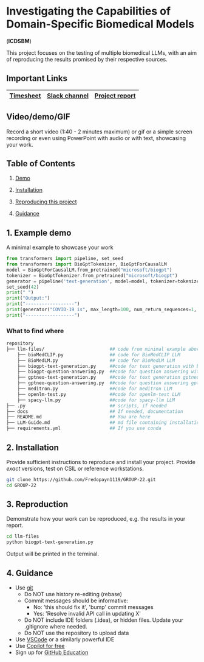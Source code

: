 # Investigating the Capabilities of Domain-Specific Biomedical Models
(**ICDSBM**)

This project focuses on the testing of multiple biomedical LLMs, with an aim of reproducing the results promised by their respective sources.

## Important Links

| [Timesheet](https://1sfu-my.sharepoint.com/:x:/g/personal/kabhishe_sfu_ca/EZ18ilpzUUFLubG8GtTbF6EB2QN-h6d7j62JO3VCog0bbA?e=TdwjVf) | [Slack channel](https://app.slack.com/client/T05JYJAF22G/C05TGR37XPW/docs/Qp:F05TT3JHM17) | [Project report](https://www.overleaf.com/project/650ca3406716f07f3579dc3e) |
|-----------|---------------|-------------------------|



## Video/demo/GIF
Record a short video (1:40 - 2 minutes maximum) or gif or a simple screen recording or even using PowerPoint with audio or with text, showcasing your work.


## Table of Contents
1. [Demo](#demo)

2. [Installation](#installation)

3. [Reproducing this project](#repro)

4. [Guidance](#guide)


<a name="demo"></a>
## 1. Example demo

A minimal example to showcase your work

```python
from transformers import pipeline, set_seed
from transformers import BioGptTokenizer, BioGptForCausalLM
model = BioGptForCausalLM.from_pretrained("microsoft/biogpt")
tokenizer = BioGptTokenizer.from_pretrained("microsoft/biogpt")
generator = pipeline('text-generation', model=model, tokenizer=tokenizer)
set_seed(42)
print(" ")
print("Output:")
print("------------------")
print(generator("COVID-19 is", max_length=100, num_return_sequences=1, do_sample=True))
print("------------------")
```

### What to find where


```bash
repository
├── llm-files/                        ## code from minimal example above: to run text generation with a prompt using BioGPT
    ├── bioMedCLIP.py                 ## code for BioMedCLIP LLM
    ├── BioMedLM.py                   ## code for BioMedLM LLM
    ├── biogpt-text-generation.py     ##code for text generation with bioGPT LLM
    ├── biogpt-question-answering.py  ##code for question answering with bioGPT LLM
    ├── gptneo-text-generation.py     ##code for text generation gptneo LLM
    ├── gptneo-question-answering.py  ##code for question answering gptneo LLM
    ├── meditron.py                   ##code for meditron LLM
    ├── openlm-test.py                ##code for openlm-test LLM
    ├── spacy-llm.py                  ##code for spacy-llm LLM
├── .py                               ## scripts, if needed
├── docs                              ## If needed, documentation   
├── README.md                         ## You are here
├── LLM-Guide.md                      ## md file containing installation and running instructions for each LLM
├── requirements.yml                  ## If you use conda
```

<a name="installation"></a>

## 2. Installation

Provide sufficient instructions to reproduce and install your project. 
Provide _exact_ versions, test on CSIL or reference workstations.

```bash
git clone https://github.com/Fredopayn1119/GROUP-22.git
cd GROUP-22
```

<a name="repro"></a>
## 3. Reproduction
Demonstrate how your work can be reproduced, e.g. the results in your report.
```bash
cd llm-files
python biogpt-text-generation.py
```
Output will be printed in the terminal.

<a name="guide"></a>
## 4. Guidance

- Use [git](https://git-scm.com/book/en/v2)
    - Do NOT use history re-editing (rebase)
    - Commit messages should be informative:
        - No: 'this should fix it', 'bump' commit messages
        - Yes: 'Resolve invalid API call in updating X'
    - Do NOT include IDE folders (.idea), or hidden files. Update your .gitignore where needed.
    - Do NOT use the repository to upload data
- Use [VSCode](https://code.visualstudio.com/) or a similarly powerful IDE
- Use [Copilot for free](https://dev.to/twizelissa/how-to-enable-github-copilot-for-free-as-student-4kal)
- Sign up for [GitHub Education](https://education.github.com/) 

